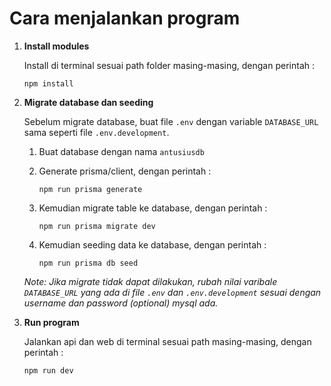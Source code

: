 # Cara menjalankan program

1. **Install modules**

   Install di terminal sesuai path folder masing-masing, dengan perintah :

   `npm install`

2. **Migrate database dan seeding**

   Sebelum migrate database, buat file `.env` dengan variable `DATABASE_URL` sama seperti file `.env.development`.

   1. Buat database dengan nama `antusiusdb`

   2. Generate prisma/client, dengan perintah :

      `npm run prisma generate`

   3. Kemudian migrate table ke database, dengan perintah :

      `npm run prisma migrate dev`

   4. Kemudian seeding data ke database, dengan perintah :

      `npm run prisma db seed`

   _Note: Jika migrate tidak dapat dilakukan, rubah nilai varibale `DATABASE_URL` yang ada di file `.env` dan `.env.development` sesuai dengan username dan password (optional) mysql ada._

3. **Run program**

   Jalankan api dan web di terminal sesuai path masing-masing, dengan perintah :

   `npm run dev`
